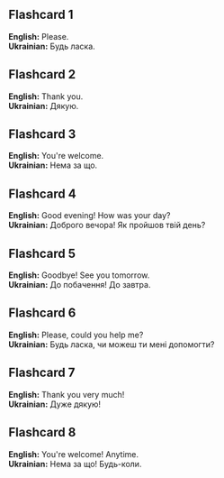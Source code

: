 ## Flashcard 1
**English:** Please. <br>
**Ukrainian:** Будь ласка.

## Flashcard 2
**English:** Thank you. <br>
**Ukrainian:** Дякую.

## Flashcard 3
**English:** You're welcome. <br>
**Ukrainian:** Нема за що.

## Flashcard 4
**English:** Good evening! How was your day? <br>
**Ukrainian:** Доброго вечора! Як пройшов твій день?

## Flashcard 5
**English:** Goodbye! See you tomorrow. <br>
**Ukrainian:** До побачення! До завтра.

## Flashcard 6
**English:** Please, could you help me? <br>
**Ukrainian:** Будь ласка, чи можеш ти мені допомогти?

## Flashcard 7
**English:** Thank you very much! <br>
**Ukrainian:** Дуже дякую!

## Flashcard 8
**English:** You're welcome! Anytime. <br>
**Ukrainian:** Нема за що! Будь-коли.
